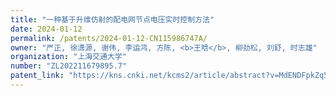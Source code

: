 ```yaml
---
title: "一种基于升维仿射的配电网节点电压实时控制方法"
date: 2024-01-12
permalink: /patents/2024-01-12-CN115986747A/
owner: "严正, 徐潇源, 谢伟, 李运鸿, 方陈, <b>王晗</b>, 柳劲松, 刘舒, 时志雄"
organization: "上海交通大学"
number: "ZL202211679895.7"
patent_link: "https://kns.cnki.net/kcms2/article/abstract?v=MdENDFpkZq5RZqbO02cUC2CLBMxqF_lzQEalNjX91TCbyo3kER6w5xIm99mVsjSYV_JWX8el8B8zktF3XcpxDntGPyQ43nCNpRjdLDh09X-UyB5p9gr4VYa7u5RZNE7fXKzcGXQMxtNL_2V9besimSM3OeE0AWhPowKXVExBrTx9Jeeymb4YzoRoaEBVYiz7&uniplatform=NZKPT&language=CHS"
---
```

